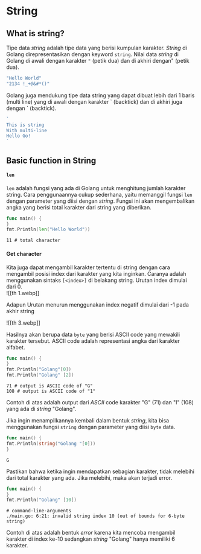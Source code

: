 # String  
## What is string?  
Tipe data *string* adalah tipe data yang berisi kumpulan karakter. *String* di Golang direpresentasikan dengan keyword `string`. Nilai data *string* di Golang di awali dengan karakter `"` (petik dua) dan di akhiri dengan" (petik dua).  

```go
"Hello World"  
"2134 !_+@&#*()"  
```
Golang juga mendukung tipe data string yang dapat dibuat lebih dari 1 baris (multi line) yang di awali dengan karakter \` (backtick) dan di akhiri juga dengan \` (backtick).  
```go
`
This is string  
With multi-line  
Hello Go!  
`
```

## Basic function in String  
#### `len`  
`len` adalah fungsi yang ada di Golang untuk menghitung jumlah karakter string. Cara penggunaannya cukup sederhana, yaitu memanggil fungsi `len` dengan parameter yang diisi dengan *string*. Fungsi ini akan mengembalikan angka yang berisi total karakter dari string yang diberikan.  
```go
func main() {  
}  
fmt.Println(len("Hello World"))  
```
```output
11 # total character  
```

#### Get character  
Kita juga dapat mengambil karakter tertentu di string dengan cara mengambil posisi index dari karakter yang kita inginkan. Caranya adalah menggunakan sintaks `[<index>]` di belakang string. Urutan index dimulai dari 0.  
![[th 1.webp]]

Adapun Urutan menurun menggunakan index negatif dimulai dari -1 pada akhir string 

![[th 3.webp]]

Hasilnya akan berupa data `byte` yang berisi ASCII code yang mewakili karakter tersebut. ASCII code adalah representasi angka dari karakter alfabet.  


```go
func main() {  
}  
fmt.Println("Golang"[0])  
fmt.Println("Golang" [2])  
```
```Output
71 # output is ASCII code of "G"  
108 # output is ASCII code of "1"  
```

Contoh di atas adalah output dari *ASCII* code karakter "G" (71) dan "I" (108) yang ada di *string* "Golang".  

Jika ingin menampilkannya kembali dalam bentuk *string*, kita bisa menggunakan fungsi `string` dengan parameter yang diisi `byte` data.  

```go
func main() {  
fmt.Println(string("Golang "[0]))  
}  
```
```Output
G
``` 

Pastikan bahwa ketika ingin mendapatkan sebagian karakter, tidak melebihi dari total karakter yang ada. Jika melebihi, maka akan terjadi error.  

```go
func main() {  
}  
fmt.Println("Golang" [10])  
```
```Output  
# command-line-arguments  
./main.go: 6:21: invalid string index 10 (out of bounds for 6-byte string)  
```

Contoh di atas adalah bentuk *error* karena kita mencoba mengambil karakter di index ke-10 sedangkan *string* "Golang" hanya memiliki 6 karakter.  
